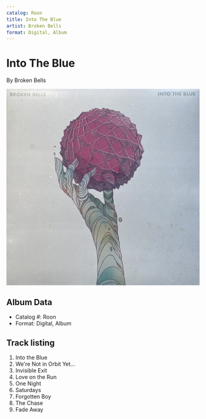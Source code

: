 ```yaml
---
catalog: Roon
title: Into The Blue
artist: Broken Bells
format: Digital, Album
---
```


# Into The Blue

By Broken Bells

![](../../assets/albumcovers/Broken_Bells-Into_The_Blue.png)

## Album Data

- Catalog #: Roon
- Format: Digital, Album


## Track listing


1. Into the Blue
2. We're Not in Orbit Yet...
3. Invisible Exit
4. Love on the Run
5. One Night
6. Saturdays
7. Forgotten Boy
8. The Chase
9. Fade Away

